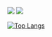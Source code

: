 <a href="https://velog.io/@xogus3492" target="_blank"><img src="https://img.shields.io/badge/Velog-20C997?style=square&logo=Velog&logoColor=white"/></a>
<a href="https://www.instagram.com/t_hyeon02/" target="_blank"><img src="https://img.shields.io/badge/Instagram-E4405F?style=square&logo=instagram&logoColor=white"/></a>

[![Top Langs](https://github-readme-stats.vercel.app/api/top-langs/?username=xogus3492&layout=compact)](https://github.com/anuraghazra/github-readme-stats)
